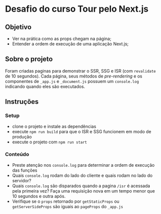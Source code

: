 # Desafio do curso Tour pelo Next.js

## Objetivo

- Ver na prática como as props chegam na página;
- Entender a ordem de execução de uma aplicação Next.js;

## Sobre o projeto

Foram criadas paginas para demonstrar o SSR, SSG e ISR (com `revalidate` de 10 segundos). Cada página, seus métodos de _pre-rendering_ e os componentes de `_app.js` e `_document.js` possuem um `console.log` indicando quando eles são executados.

## Instruções

### Setup

- clone o projeto e instale as dependências
- execute `npm run build` para que o ISR e SSG funcionem em modo de produção
- execute o projeto com `npm run start`

### Conteúdo

- Preste atenção nos `console.log` para determinar a ordem de execução das funções
- Quais `console.log` rodam do lado do cliente e quais rodam no lado do servidor?
- Quais `console.log` são disparados quando a pagina `/isr` é acessada pela primeira vez? Faça uma requisição nova em um tempo menor que 10 segundos e outra após.
- Verifique se o `props` retornado por `getStaticProps` ou `getServerSideProps` são iguais ao `pageProps` do `_app.js`
